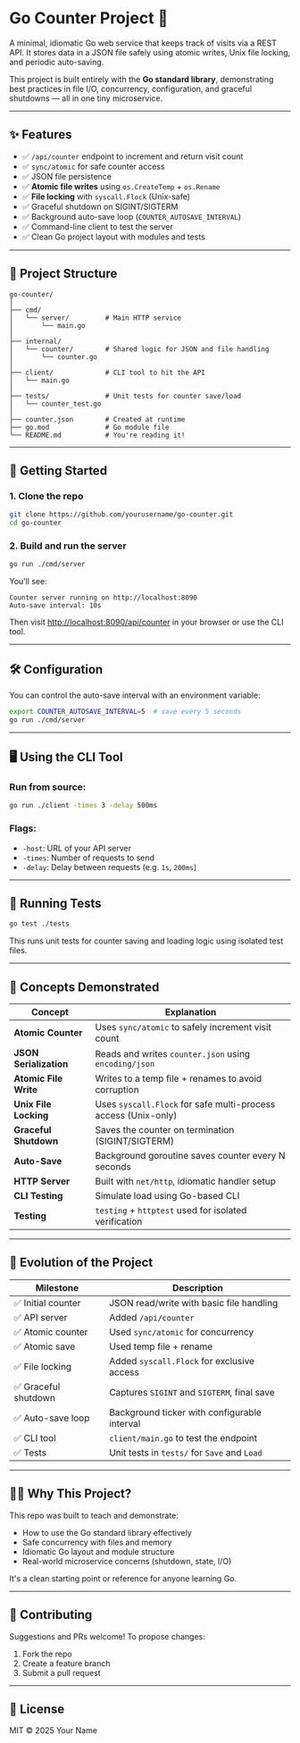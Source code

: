 # Go Counter Project 🧮

A minimal, idiomatic Go web service that keeps track of visits via a REST API. It stores data in a JSON file safely using atomic writes, Unix file locking, and periodic auto-saving.

This project is built entirely with the **Go standard library**, demonstrating best practices in file I/O, concurrency, configuration, and graceful shutdowns — all in one tiny microservice.

---

## ✨ Features

- ✅ `/api/counter` endpoint to increment and return visit count
- ✅ `sync/atomic` for safe counter access
- ✅ JSON file persistence
- ✅ **Atomic file writes** using `os.CreateTemp` + `os.Rename`
- ✅ **File locking** with `syscall.Flock` (Unix-safe)
- ✅ Graceful shutdown on SIGINT/SIGTERM
- ✅ Background auto-save loop (`COUNTER_AUTOSAVE_INTERVAL`)
- ✅ Command-line client to test the server
- ✅ Clean Go project layout with modules and tests

---

## 📁 Project Structure

```
go-counter/
│
├── cmd/
│   └── server/         # Main HTTP service
│       └── main.go
│
├── internal/
│   └── counter/        # Shared logic for JSON and file handling
│       └── counter.go
│
├── client/             # CLI tool to hit the API
│   └── main.go
│
├── tests/              # Unit tests for counter save/load
│   └── counter_test.go
│
├── counter.json        # Created at runtime
├── go.mod              # Go module file
└── README.md           # You're reading it!
```

---

## 🚀 Getting Started

### 1. Clone the repo

```bash
git clone https://github.com/yourusername/go-counter.git
cd go-counter
```

### 2. Build and run the server

```bash
go run ./cmd/server
```

You’ll see:

```
Counter server running on http://localhost:8090
Auto-save interval: 10s
```

Then visit [http://localhost:8090/api/counter](http://localhost:8090/api/counter) in your browser or use the CLI tool.

---

## 🛠 Configuration

You can control the auto-save interval with an environment variable:

```bash
export COUNTER_AUTOSAVE_INTERVAL=5  # save every 5 seconds
go run ./cmd/server
```

---

## 🖥️ Using the CLI Tool

### Run from source:

```bash
go run ./client -times 3 -delay 500ms
```

### Flags:

- `-host`: URL of your API server
- `-times`: Number of requests to send
- `-delay`: Delay between requests (e.g. `1s`, `200ms`)

---

## 🧪 Running Tests

```bash
go test ./tests
```

This runs unit tests for counter saving and loading logic using isolated test files.

---

## 📘 Concepts Demonstrated

| Concept | Explanation |
|--------|-------------|
| **Atomic Counter** | Uses `sync/atomic` to safely increment visit count |
| **JSON Serialization** | Reads and writes `counter.json` using `encoding/json` |
| **Atomic File Write** | Writes to a temp file + renames to avoid corruption |
| **Unix File Locking** | Uses `syscall.Flock` for safe multi-process access (Unix-only) |
| **Graceful Shutdown** | Saves the counter on termination (SIGINT/SIGTERM) |
| **Auto-Save** | Background goroutine saves counter every N seconds |
| **HTTP Server** | Built with `net/http`, idiomatic handler setup |
| **CLI Testing** | Simulate load using Go-based CLI |
| **Testing** | `testing` + `httptest` used for isolated verification |

---

## 📖 Evolution of the Project

| Milestone | Description |
|----------|-------------|
| ✅ Initial counter | JSON read/write with basic file handling |
| ✅ API server | Added `/api/counter` |
| ✅ Atomic counter | Used `sync/atomic` for concurrency |
| ✅ Atomic save | Used temp file + rename |
| ✅ File locking | Added `syscall.Flock` for exclusive access |
| ✅ Graceful shutdown | Captures `SIGINT` and `SIGTERM`, final save |
| ✅ Auto-save loop | Background ticker with configurable interval |
| ✅ CLI tool | `client/main.go` to test the endpoint |
| ✅ Tests | Unit tests in `tests/` for `Save` and `Load` |

---

## 🙋‍♀️ Why This Project?

This repo was built to teach and demonstrate:

- How to use the Go standard library effectively
- Safe concurrency with files and memory
- Idiomatic Go layout and module structure
- Real-world microservice concerns (shutdown, state, I/O)

It's a clean starting point or reference for anyone learning Go.

---

## 🤝 Contributing

Suggestions and PRs welcome! To propose changes:

1. Fork the repo
2. Create a feature branch
3. Submit a pull request

---

## 📜 License

MIT © 2025 Your Name
